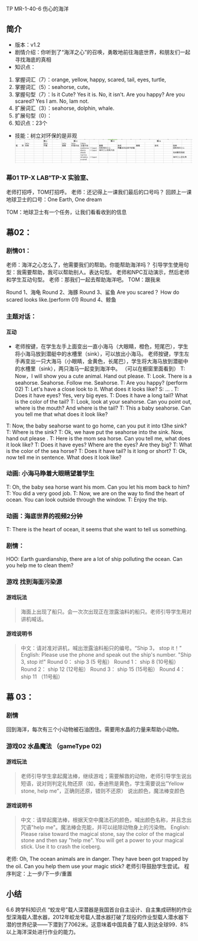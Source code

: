TP MR-1-40-6 伤心的海洋
## 简介
* 版本：v1.2
* 剧情介绍：你听到了“海洋之心”的召唤，勇敢地前往海底世界，和朋友们一起寻找海底的真相
* 知识点：
1. 掌握词汇（7）：orange, yellow, happy, scared, tail, eyes, turtle, 
2. 掌握词汇（5）：seahorse, cute。
3. 掌握句型（7）：Is it Cute? Yes it is. No, it isn't. Are you happy? Are you scared? Yes I am. No, Iam not.
4. 扩展词汇（3）：seahorse, dolphin, whale.
5. 扩展句型（0）：
6. 知识点：23个
* 技能：树立对环保的是非观
![](.SB_0106_lesson06_images\094.png)

### 幕01    TP-X LAB“TP-X 实验室、
老师打招呼，TOM打招呼。
老师：还记得上一课我们最后的口号吗？
回顾上一课地球卫士的口号：One Earth, One dream

TOM：地球卫士有一个任务，让我们看看收到的信息


## 幕02：
### 剧情01：
老师：海洋之心怎么了，他需要我们的帮助。你能帮助海洋吗？
引导学生使用句型：我需要帮助，我可以帮助别人。表达句型。
老师和NPC互动演示，然后老师和学生互动句型。
老师：那我们一起去帮助海洋吧。
TOM：跟我来

Round 1、海龟
Round 2、海豚
Round 3、鲨鱼 Are you scared？ How do scared looks like.(perform 01)
Round 4、鲸鱼

### 主题对话：
#### 互动
* 老师按键，在学生左手上面变出一直小海马（大眼睛，橙色，短尾巴），学生将小海马放到潜艇中的水槽里（sink），可以放出小海马。
  老师按键，学生左手再变出一只大海马（小眼睛，金黄色，长尾巴），学生将大海马放到潜艇中的水槽里（sink），两只海马一起变到海洋中。
    （可以在橱窗里面看到）
T: Now，I will show you a cute animal. Hand out please.
T: Look. There is a seahorse. Seahorse. Follow me. Seahorse.
T: Are you happy? (perform 02)
T: Let's have a close look to it. What does it looks like?
S: ... .
T: Does it have eyes? Yes, very big eyes.
T: Does it have a long tail? What is the color of the tail?
T: Look, look at your seahorse. Can you point out, where is the mouth? And where is the tail?
T: This a baby seahorse. Can you tell me that what does it look like?

T: Now, the baby seahorse want to go home, can you put it into t3he sink?
T: Where is the sink?
T: Ok, we have put the seahorse into the sink. Now, hand out please .
T: Here is the mom sea horse. Can you tell me, what does it look like?
T: Does it have eyes? Where are the eyes? Are they big?
T: What is the color of the sea horse?
T: Does it have tail? Is it long or short?
T: Ok, now tell me in sentence. What does it look like?

### 动画: 小海马睁着大眼睛望着学生
T: Oh, the baby sea horse want his mom. Can you let his mom back to him?
T: You did a very good job.
T: Now, we are on the way to find the heart of ocean. You can look outside through the window.
T: Enjoy the trip.

### 动画：海底世界的视频2分钟
T: There is the heart of ocean, it seems that she want to tell us something.


### 剧情：
 HOO: Earth guardianship, there are a lot of ship polluting the ocean. Can you help me to clean them?

### 游戏 找到海面污染源
#### 游戏玩法
> 海面上出现了船只。会一次次出现正在泄露油料的船只。老师引导学生用对讲机喊话。

#### 游戏说明书
> 中文：请对准对讲机，喊出泄露油料船只的编号。“Ship 3， stop it！”
  English: Please use the phone and speak out the ship's number. "Ship 3, stop it!" 
Round 0： ship 3     (5 号船）
Round 1： ship 8     (10号船）
Round 2： ship 12    (12号船）
Round 3： ship 15    (15号船）
Round 4： ship 11   （11号船）

## 幕 03：
### 剧情
回到海洋，每次有三个小动物被石油困住。需要用水晶的力量来帮助小动物。

### 游戏02 水晶魔法 （gameType 02)
#### 游戏玩法
> 老师引导学生拿起魔法棒，继续游戏；需要解救的动物，老师引导学生说出短语，说对则判定礼物还原（如，泰迪熊是黄色，学生需要说出”Yellow stone, help me”，正确则还原，错则不还原）
说出颜色，魔法棒变颜色

#### 游戏说明书
> 中文：请举起魔法棒，根据天空中魔法石的颜色，喊出颜色名称，并且念出咒语"help me"。魔法棒会充能，并可以祛除动物身上的污染物。
  English: Please raise toward the magical stone, say the color of the magical stone and then say "help me". You will get a power to your magical stick. Use it to crash the
  iceberg.

老师: Oh, The ocean animals are in danger. They have been got trapped by the oil. Can you help them use your magic stick?
老师引导鼓励学生尝试。
程序判定：上一步/下一步/重置


## 小结
6.6 跨学科知识点
“蛟龙号”载人深潜器是我国首台自主设计、自主集成研制的作业型深海载人潜水器，2012年蛟龙号载人潜水器打破了现役的作业型载人潜水器下潜的世界纪录——下潜到了7062米。这意味着中国具备了载人到达全球99．8%以上海洋深处进行作业的能力。



